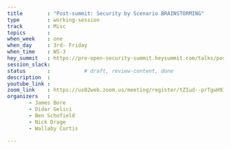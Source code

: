 ```yaml
---
title        : "Post-summit: Security by Scenario BRAINSTORMING"
type         : working-session
track        : Misc
topics       : 
when_week    : one
when_day     : 3rd- Friday
when_time    : WS-3
hey_summit   : https://pre-open-security-summit.heysummit.com/talks/post-summit-security-by-scenario-brainstorming/
session_slack:
status       :           # draft, review-content, done
description  : 
youtube_link : 
zoom_link    : https://us02web.zoom.us/meeting/register/tZIud--prTguH9IZqw2bBuVchgYf5yJFNlYr
organizers   : 
       - James Bore
       - Didar Gelici
       - Ben Schofield
       - Nick Drage
       - Wallaby Curtis
      
---
```


